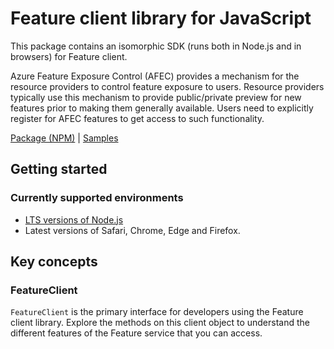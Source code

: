 # Feature client library for JavaScript

This package contains an isomorphic SDK (runs both in Node.js and in browsers) for Feature client.

Azure Feature Exposure Control (AFEC) provides a mechanism for the resource providers to control feature exposure to users. Resource providers typically use this mechanism to provide public/private preview for new features prior to making them generally available. Users need to explicitly register for AFEC features to get access to such functionality.

[Package (NPM)](https://www.npmjs.com/package/arm-package-features-2015-12) |
[Samples](https://github.com/Azure-Samples/azure-samples-js-management)

## Getting started

### Currently supported environments

- [LTS versions of Node.js](https://nodejs.org/about/releases/)
- Latest versions of Safari, Chrome, Edge and Firefox.




## Key concepts

### FeatureClient

`FeatureClient` is the primary interface for developers using the Feature client library. Explore the methods on this client object to understand the different features of the Feature service that you can access.

